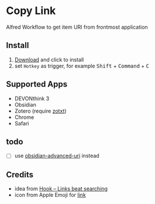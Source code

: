 # Copy Link

Alfred Workflow to get item URI from frontmost application

## Install

1. [Download](https://github.com/cdpath/copy_link/releases/download/v0.0.2/Copy.Link.alfredworkflow) and click to install
2. set `Hotkey` as trigger, for example <kbd>Shift</kbd> + <kbd>Command</kbd> + <kbd>C</kbd> 


## Supported Apps

- DEVONthink 3
- Obsidian
- Zotero (require [zotxt](https://github.com/egh/zotxt))
- Chrome
- Safari

## todo

- [ ] use [obsidian-advanced-uri](https://github.com/Vinzent03/obsidian-advanced-uri) instead


## Credits

- idea from [Hook – Links beat searching](https://hookproductivity.com/)
- icon from Apple Emoji for [link](https://emojipedia.org/link/)

